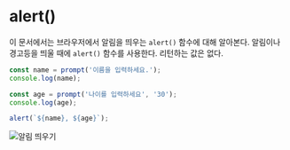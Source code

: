 # alert()
이 문서에서는 브라우저에서 알림을 띄우는 `alert()` 함수에 대해 알아본다. 알림이나 경고등을 띄울 때에 `alert()` 함수를 사용한다. 리턴하는 값은 없다.

```js
const name = prompt('이름을 입력하세요.');
console.log(name);

const age = prompt('나이를 입력하세요', '30');
console.log(age);

alert(`${name}, ${age}`);
```

![알림 띄우기](https://drive.google.com/uc?export=view&id=1zg79cEvol39h3gMEbKw6Ypnqowc3pgDE)